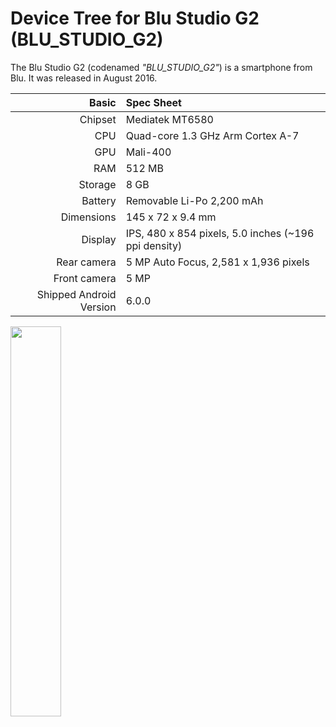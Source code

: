 # Device Tree for Blu Studio G2 (BLU_STUDIO_G2)

The Blu Studio G2 (codenamed _"BLU_STUDIO_G2"_) is a smartphone from Blu.
It was released in August 2016.

| Basic                   | Spec Sheet                                             |
|------------------------:|:-------------------------------------------------------|
| Chipset                 | Mediatek MT6580                                        |
| CPU                     | Quad-core 1.3 GHz Arm Cortex A-7                       |
| GPU                     | Mali-400                                               |
| RAM                     | 512 MB                                                 |
| Storage                 | 8 GB                                                   |
| Battery                 | Removable Li-Po 2,200 mAh                              |
| Dimensions              | 145 x 72 x 9.4 mm                                      |
| Display                 | IPS, 480 x 854 pixels, 5.0 inches (~196 ppi density)   |
| Rear camera             | 5 MP Auto Focus, 2,581 x 1,936 pixels                  |
| Front camera            | 5 MP                                                   |
| Shipped Android Version | 6.0.0                                                  |

<img src="https://images-na.ssl-images-amazon.com/images/I/81ROActa%2BaL._SX425_.jpg" width="40%">
